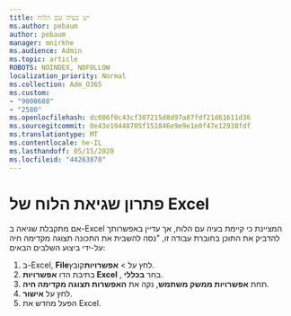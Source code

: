 ```yaml
---
title: יש בעיה עם הלוח
ms.author: pebaum
author: pebaum
manager: mnirkhe
ms.audience: Admin
ms.topic: article
ROBOTS: NOINDEX, NOFOLLOW
localization_priority: Normal
ms.collection: Adm_O365
ms.custom:
- "9000688"
- "2580"
ms.openlocfilehash: dc086f0c43cf307215d8d97a87fdf21d61611d36
ms.sourcegitcommit: 0e43e19448705f151846e9e9e1e0f47e12938fdf
ms.translationtype: MT
ms.contentlocale: he-IL
ms.lasthandoff: 05/15/2020
ms.locfileid: "44263878"
---
```

# <a name="resolving-excel-clipboard-error"></a>פתרון שגיאת הלוח של Excel

אם מתקבלת שגיאה ב-Excel המציינת כי קיימת בעיה עם הלוח, אך עדיין באפשרותך להדביק את התוכן בחוברת עבודה זו, "נסה להשבית את התכונה תצוגה מקדימה חיה על-ידי ביצוע השלבים הבאים:

1. ב-Excel, **File**לחץ על  >  **אפשרויות**קובץ.
3. בתיבת הדו **אפשרויות Excel** , בחר **בכללי**.
4. תחת **אפשרויות ממשק משתמש**, נקה את **האפשרות תצוגה מקדימה חיה**.
5. לחץ על **אישור**.
6. הפעל מחדש את Excel.
